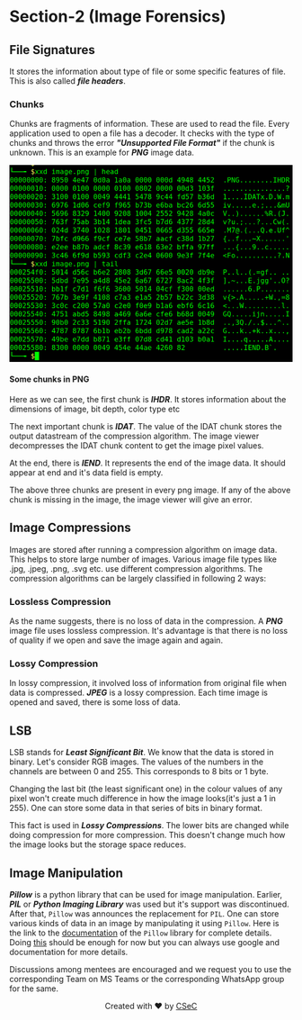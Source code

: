 # Section-2 (Image Forensics)

## File Signatures

It stores the information about type of file or some specific features of file. This is also called ***file headers***. 

### Chunks

Chunks are fragments of information. These are used to read the file. Every application used to open a file has a decoder. It checks with the type of chunks and throws the error ***"Unsupported File Format"*** if the chunk is unknown.
This is an example for ***PNG*** image data.

![PNG Hexdump](img/png_hexdump.png)

#### Some chunks in PNG
Here as we can see, the first chunk is ***IHDR***. It stores information about the dimensions of image, bit depth, color type etc

The next important chunk is ***IDAT***. The value of the IDAT chunk stores the output datastream of the compression algorithm.
The image viewer decompresses the IDAT chunk content to get the image pixel values.

At the end, there is ***IEND***. It represents the end of the image data. It should appear at end and it's data field is empty.

The above three chunks are present in every png image. If any of the above chunk is missing in the image, the image viewer will give an error.

## Image Compressions

Images are stored after running a compression algorithm on image data. This helps to store large number of images. 
Various image file types like .jpg, .jpeg, .png, .svg etc. use different compression algorithms.
The compression algorithms can be largely classified in following 2 ways:

### Lossless Compression

As the name suggests, there is no loss of data in the compression. A ***PNG*** image file uses lossless compression. It's advantage is that there is no loss of quality if we open and save the image again and again.

### Lossy Compression

In lossy compression, it involved loss of information from original file when data is compressed. ***JPEG*** is a lossy compression. Each time image is opened and saved, there is some loss of data.

## LSB

LSB stands for ***Least Significant Bit***. We know that the data is stored in binary. 
Let's consider RGB images. The values of the numbers in the channels are between 0 and 255. This corresponds to 8 bits or 1 byte.

Changing the last bit (the least significant one) in the colour values of any pixel won't create much difference in how the image looks(it's just a 1 in 255). One can store some data in that series of bits in binary format.

This fact is used in ***Lossy Compressions***. The lower bits are changed while doing compression for more compression.
This doesn't change much how the image looks but the storage space reduces.

## Image Manipulation

***Pillow*** is a python library that can be used for image manipulation.
Earlier, ***PIL*** or ***Python Imaging Library*** was used but it's support was discontinued. After that, `Pillow` was announces the replacement for `PIL`.
One can store various kinds of data in an image by manipulating it using `Pillow`. Here is the link to the [documentation](https://pillow.readthedocs.io/en/stable/) of the `Pillow` library for complete details. Doing [this](https://pillow.readthedocs.io/en/stable/handbook/tutorial.html#using-the-image-class) should be enough for now but you can always use google and documentation for more details.


Discussions among mentees are encouraged and we request you to use the corresponding Team on MS Teams or the corresponding WhatsApp group for the same.

<p align="center">
    Created with ❤️ by <a href="https://github.com/CSecIITB">CSeC</a>
</p>
